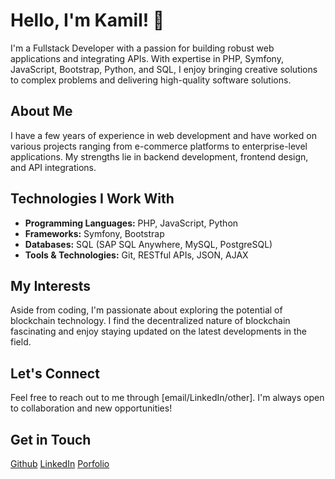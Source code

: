 # Hello, I'm Kamil! 👋

I'm a Fullstack Developer with a passion for building robust web applications and integrating APIs. With expertise in PHP, Symfony, JavaScript, Bootstrap, Python, and SQL, I enjoy bringing creative solutions to complex problems and delivering high-quality software solutions.

## About Me

I have a few years of experience in web development and have worked on various projects ranging from e-commerce platforms to enterprise-level applications. My strengths lie in backend development, frontend design, and API integrations.

## Technologies I Work With

- **Programming Languages:** PHP, JavaScript, Python
- **Frameworks:** Symfony, Bootstrap
- **Databases:** SQL (SAP SQL Anywhere, MySQL, PostgreSQL)
- **Tools & Technologies:** Git, RESTful APIs, JSON, AJAX

## My Interests

Aside from coding, I'm passionate about exploring the potential of blockchain technology. I find the decentralized nature of blockchain fascinating and enjoy staying updated on the latest developments in the field.

## Let's Connect

Feel free to reach out to me through [email/LinkedIn/other]. I'm always open to collaboration and new opportunities!

## Get in Touch

[Github](https://github.com/Tolemak)
[LinkedIn](https://www.linkedin.com/in/kamil-ga%C5%82kowski-544a781aa/)
[Porfolio](https://kamil-galkowski.pl)

